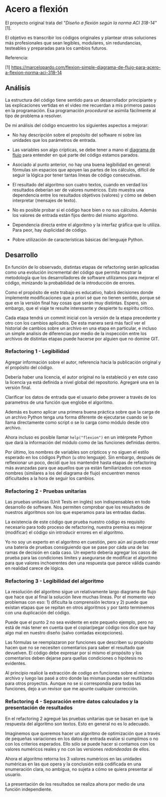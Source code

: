 # Acero a flexión
El proyecto original trata del *"Diseño a flexión según la norma ACI 318-14"* [1].

El objetivo es transcribir los códigos originales y plantear otras soluciones más profesionales que sean legibles, modulares, sin redundancias, testeables y preparadas para los cambios futuros.

Referencia:

[1] https://marcelopardo.com/flexion-simple-diagrama-de-flujo-para-acero-a-flexion-norma-aci-318-14


## Análisis

La estructura del código tiene sentido para un desarrollador principiante y las explicaciones vertidas en el video me recuerdan a mis primeros pasos en la programación. Esa programación *procedural* se asimila fácilmente al tipo de problema a resolver.

De mi análisis del código encuentro los siguientes aspectos a mejorar:

* No hay descripción sobre el propósito del software ni sobre las unidades que los parámetros de entrada.

* Las variables son algo crípticas, se debe tener a mano el [diagrama de flujo](doc/diagramaFlujoFlexionACI14.jpg) para entender en qué parte del código estamos parados.

* Asociado al punto anterior, no hay una buena legibilidad en general: fórmulas sin espacios que apoyen las partes de los cálculos, difícil de seguir la lógica por tener tantas líneas de código consecutivas.

* El resultado del algoritmo son cuatro textos, cuando en verdad los resultados deberían ser de valores numéricos. Esto muestra una dependencia entre los resultados objetivos (valores) y cómo se deben interpretar (mensajes de texto).

* No es posible probar si el código hace bien o no sus cálculos. Además los valores de entrada están fijos dentro del mismo algoritmo.

* Dependencia directa entre el algorítmo y la interfaz gráfica que lo utiliza. Para peor, hay duplicidad de código.

* Pobre utilización de características básicas del lenguaje Python.

## Desarrollo

En función de lo observado, distintas etapas de refactoring serán aplicadas como una evolución incremental del código que permita mostrar la metodología que los desarrolladores de software utilizamos para mejorar el código, minizando la probabilidad de la introducción de errores.

Como el propósito de este trabajo es educativo, habrá decisiones donde implemente modificaciones que a priori sé que no tienen sentido, porque sé que en la versión final hay cosas que serán muy distintas. Espero, sin embargo, que el viaje te resulte interesante y despierte tu espíritu crítico.

Cada etapa tendrá un commit inicial con la versión de la etapa precedente y otro con los cambios aplicados. De esta manera será más facil ver el historial de cambios sobre un archivo en una etapa en particular, e incluso un simple analisis de diferencias por medio de la inspección entre los archivos de distintas etapas puede hacerse por alguien que no domine GIT.

### Refactoring 1 - Legibilidad
Agregar información sobre el autor, referencia hacia la publicación original y el propósito del código.

Debería haber una licencia, el autor original no la estableció y en este caso la licencia ya está definida a nivel global del repositorio. Agregaré una en la versión final.

Clarificar los datos de entrada que el usuario debe proveer a través de los parametros de una función que englobe el algoritmo.

Además es bueno aplicar una primera buena práctica sobre que la carga de un archivo Python tenga una forma diferente de ejecutarse cuando se lo llama directamente como script o se lo carga como módulo desde otro archivo.

Ahora incluso es posible llamar `help("flexion")` en un intérprete Python que dará la información del módulo como de las funciones definidas dentro.

Por último, los nombres de variables son crípticos y no siguen el estilo esperado en los códigos Python (u otro lenguaje). Sin embargo, después de reflexionar un poco, decidí que los mantendré hasta etapas de refactoring más avanzadas para que aquellos que ya están familiarizados con esos nombres (similares a los del diagrama de flujo) encuentren menos dificultades a la hora de seguir los cambios.

### Refactoring 2 - Pruebas unitarias
Las pruebas unitarias (Unit Tests en inglés) son indispensables en todo desarrollo de software. Nos permiten comprobar que los resultados de nuestros algoritmos son los que esperamos para las entradas dadas.

La existencia de este código que prueba nuestro código es requisito necesario para todo proceso de refactoring, nuestra premisa es mejorar (modificar) el código sin introducir errores en el algoritmo.

Yo no soy un experto en el algoritmo en cuestión, pero aún así puedo crear una batería de pruebas consiguiendo que se pase por cáda una de las ramas de decisión en cada caso. Un experto debería agregar los casos de prueba para las condiciones límites y asegurarse de modificar el algoritmo para que valores inchoerentes den una respuesta que parece válida cuando en realidad carece de lógica.

### Refactoring 3 - Legibilidad del algoritmo
La resolución del algoritmo sigue un relativamente largo diagrama de flujo que hace que al final la solución lleve muchas líneas. Por el momento veo problemas con eso: 1) dificulta la comprensión lectora y 2) puede que existan etapas que se repitan en otros algoritmos y por tanto terminemos con una duplicación del código.

Puede que el punto 2 no sea evidente en este pequeño ejemplo, pero no está de más tener en cuenta que el copiar/pegar código nos dice que hay algo mal en nuestro diseño (salvo contadas excepciones).

Las fórmulas se reemplazaron por funciones que describen su propósito hacen que no se necesiten comentarios para saber el resultado que devuelven. El código debe expresar por sí mismo el propósito y los comentarios deben dejarse para quellas condiciones o hipótesis no evidentes.

Al principio realicé la extracción de codigo en funciones sobre el mismo archivo y luego las pasé a otro donde las mismas puedan ser reutilizadas para otros proyectos. Aunque no se si correspondía para todas las funciones, dejo a un revisor que me apunte cualquier corrección.

### Refactoring 4 - Separación entre datos calculados y la presentación de resultados
En el refactoring 2 agregué las pruebas unitarias que se basan en que la respuesta del algoritmo son textos.
Esto en general no es lo adecuado.

Imaginemos que queremos hacer un algoritmo de optimización que a través de pequeñas variaciones en los datos de entrada evalúe si cumplimos o no con los criterios esperados. Ello sólo se puede hacer si contamos con los valores numéricos reales y no con las versiones *redondeadas* de ellos.

Ahora el algoritmo retorna los 3 valores numéricos en las unidades numéricas en las que opera y la conclusión está codificada en una enumeración clara, no ambigua, no sujeta a cómo se quiera presentar al usuario.

La presentación de los resultados se realiza ahora por medio de una función independiente.